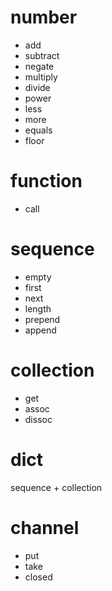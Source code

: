# number

- add
- subtract
- negate
- multiply
- divide
- power
- less
- more
- equals
- floor

# function

- call

# sequence

- empty
- first
- next
- length
- prepend
- append

# collection

- get
- assoc
- dissoc

# dict

sequence + collection

# channel

- put
- take
- closed
